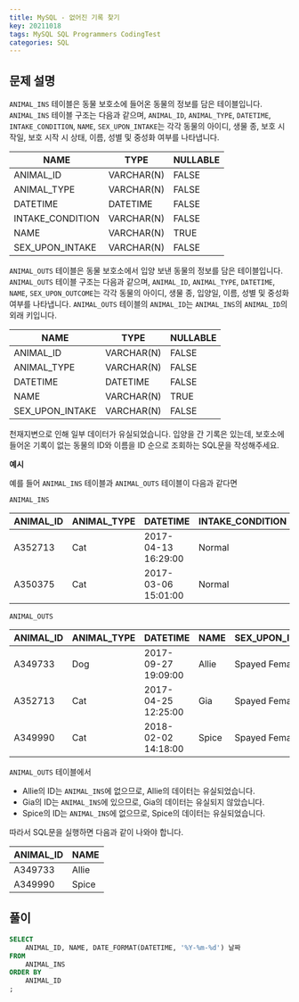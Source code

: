 ```yaml
---
title: MySQL - 없어진 기록 찾기
key: 20211018  
tags: MySQL SQL Programmers CodingTest
categories: SQL
---
```


## 문제 설명

`ANIMAL_INS` 테이블은 동물 보호소에 들어온 동물의 정보를 담은 테이블입니다. `ANIMAL_INS` 테이블 구조는 다음과 같으며, `ANIMAL_ID`, `ANIMAL_TYPE`, `DATETIME`, `INTAKE_CONDITION`, `NAME`, `SEX_UPON_INTAKE`는 각각 동물의 아이디, 생물 종, 보호 시작일, 보호 시작 시 상태, 이름, 성별 및 중성화 여부를 나타냅니다.

|NAME|TYPE|NULLABLE|
|---|---|---|
|ANIMAL_ID|VARCHAR(N)|FALSE|
|ANIMAL_TYPE|VARCHAR(N)|FALSE|
|DATETIME|DATETIME|FALSE|
|INTAKE_CONDITION|VARCHAR(N)|FALSE|
|NAME|VARCHAR(N)|TRUE|
|SEX_UPON_INTAKE|VARCHAR(N)|FALSE|

`ANIMAL_OUTS` 테이블은 동물 보호소에서 입양 보낸 동물의 정보를 담은 테이블입니다. `ANIMAL_OUTS` 테이블 구조는 다음과 같으며, `ANIMAL_ID`, `ANIMAL_TYPE`, `DATETIME`, `NAME`, `SEX_UPON_OUTCOME`는 각각 동물의 아이디, 생물 종, 입양일, 이름, 성별 및 중성화 여부를 나타냅니다. `ANIMAL_OUTS` 테이블의 `ANIMAL_ID`는 `ANIMAL_INS`의 `ANIMAL_ID`의 외래 키입니다.  

|NAME|TYPE|NULLABLE|
|---|---|---|
|ANIMAL_ID|VARCHAR(N)|FALSE|
|ANIMAL_TYPE|VARCHAR(N)|FALSE|
|DATETIME|DATETIME|FALSE|
|NAME|VARCHAR(N)|TRUE|
|SEX_UPON_INTAKE|VARCHAR(N)|FALSE|

천재지변으로 인해 일부 데이터가 유실되었습니다. 입양을 간 기록은 있는데, 보호소에 들어온 기록이 없는 동물의 ID와 이름을 ID 순으로 조회하는 SQL문을 작성해주세요.  

**예시**  

예를 들어 `ANIMAL_INS` 테이블과 `ANIMAL_OUTS` 테이블이 다음과 같다면  

`ANIMAL_INS`

|ANIMAL_ID|ANIMAL_TYPE|DATETIME|INTAKE_CONDITION|NAME|SEX_UPON_INTAKE|
|--|--|--|--|--|--|
|A352713|Cat|2017-04-13 16:29:00|Normal|Gia|Spayed Female|
|A350375|Cat|2017-03-06 15:01:00|Normal|Meo|Neutered Male|

`ANIMAL_OUTS`

|ANIMAL_ID|ANIMAL_TYPE|DATETIME|NAME|SEX_UPON_INTAKE|
|--|--|--|--|--|
|A349733|Dog|2017-09-27 19:09:00|Allie|Spayed Female|
|A352713|Cat|2017-04-25 12:25:00|Gia|Spayed Female|
|A349990|Cat|2018-02-02 14:18:00|Spice|Spayed Female|

`ANIMAL_OUTS` 테이블에서

* Allie의 ID는 `ANIMAL_INS`에 없으므로, Allie의 데이터는 유실되었습니다.  
* Gia의 ID는 `ANIMAL_INS`에 있으므로, Gia의 데이터는 유실되지 않았습니다.  
* Spice의 ID는 `ANIMAL_INS`에 없으므로, Spice의 데이터는 유실되었습니다.  

따라서 SQL문을 실행하면 다음과 같이 나와야 합니다.  

|ANIMAL_ID|NAME|
|--|--|
|A349733|Allie|
|A349990|Spice|

## 풀이

~~~sql
SELECT
    ANIMAL_ID, NAME, DATE_FORMAT(DATETIME, '%Y-%m-%d') 날짜
FROM
    ANIMAL_INS
ORDER BY
    ANIMAL_ID
;
~~~

